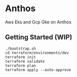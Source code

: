 # Anthos
Aws Eks and Gcp Gke on Anthos

## Getting Started (WIP)

```
./bootstrap.sh
cd terraform/environments/dev
terraform init
terraform validate
terraform plan
terraform apply --auto-approve
```
